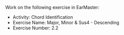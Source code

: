 Work on the following exercise in EarMaster:
- Activity: Chord Identification
- Exercise Name: Major, Minor & Sus4 - Descending
- Exercise Number: 2.2
